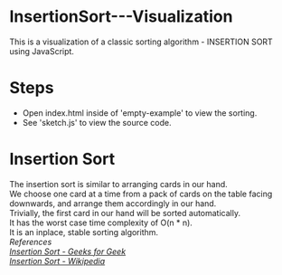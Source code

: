 # InsertionSort---Visualization
This is a visualization of a classic sorting algorithm - INSERTION SORT using JavaScript.

# Steps
<ul>
  <li>Open index.html inside of 'empty-example' to view the sorting.</li>
  <li>See 'sketch.js' to view the source code.</li>
</ul>

# Insertion Sort

  The insertion sort is similar to arranging cards in our hand. <br>
  We choose one card at a time from a pack of cards on the table facing downwards, and arrange them accordingly in our hand.
  <br>
  Trivially, the first card in our hand will be sorted automatically.
  <br>
  It has the worst case time complexity of O(n * n). <br>
  It is an inplace, stable sorting algorithm.
  <br>
   <i> References <br>
  <a href = 'https://www.geeksforgeeks.org/insertion-sort/' > Insertion Sort - Geeks for Geek <a>
  <br>
  <a href = 'https://en.wikipedia.org/wiki/Insertion_sort' > Insertion Sort - Wikipedia </a>
    </i>

  
